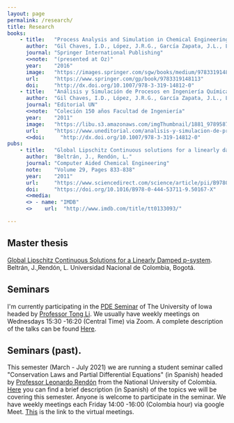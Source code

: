 ```yaml
---
layout: page
permalink: /research/
title: Research
books:
    - title:   "Process Analysis and Simulation in Chemical Engineering"
      author:  "Gil Chaves, I.D., López, J.R.G., García Zapata, J.L., Leguizamón Robayo, A., Rodríguez Niño, G."
      journal: "Springer International Publishing"
      <>note:  "(presented at Oz)"
      year:    "2016"
      image:   "https://images.springer.com/sgw/books/medium/9783319148113.jpg"
      url:     "https://www.springer.com/gp/book/9783319148113"
      doi:     "http://dx.doi.org/10.1007/978-3-319-14812-0"
    - title:   "Análisis y Simulación de Procesos en Ingeniería Química"
      author:  "Gil Chaves, I.D., López, J.R.G., García Zapata, J.L., Leguizamón Robayo, A."
      journal: "Editorial UN"
      <>note:  "Coleción 150 años Facultad de Ingeniería"
      year:    "2011"
      image:   "https://libu.s3.amazonaws.com/imgThumbnail/1881_9789587199109_unal-thmb.jpg"
      url:     "https://www.uneditorial.com/analisis-y-simulacion-de-procesos-en-ingenieria-quimica-ingenieria-en-general-1.htmlhttps://www.springer.com/gp/book/9783319148113"
      <>doi:     "http://dx.doi.org/10.1007/978-3-319-14812-0"
pubs:
    - title:   "Global Lipschitz Continuous solutions for a linearly damped p-system"
      author:  "Beltrán, J., Rendón, L."
      journal: "Computer Aided Chemical Engineering"
      note:    "Volume 29, Pages 833-838"
      year:    "2011"
      url:     "https://www.sciencedirect.com/science/article/pii/B978044453711950167X?via%3Dihub"
      doi:     "https://doi.org/10.1016/B978-0-444-53711-9.50167-X"
      <>media:
      <> - name: "IMDB"
      <>    url:  "http://www.imdb.com/title/tt0133093/"

---
```


## Master thesis
[Global Lipschitz Continuous Solutions for a Linearly Damped p-system](https://drive.google.com/file/d/1_P64kWlYtXpNycHJo2yXcU1vP3zbvkrr/view?usp=sharing). Beltrán, J.,Rendón, L. Universidad Nacional de Colombia, Bogotá. 

## Seminars
I'm currently participating in the [PDE Seminar](https://math.uiowa.edu/seminars/pde) of The University of Iowa headed by [Professor Tong Li](http://homepage.divms.uiowa.edu/~tli/).
We usually have weekly meetings on Wednesdays 15:30 -16:20 (Central Time) via Zoom. A complete description of the talks can be found [Here](https://math.uiowa.edu/seminars/pde).
## Seminars (past).
This semester (March - July 2021) we are running a student seminar called "Conservation Laws and Partial Differential Equations" (in Spanish) headed by [Professor Leonardo Rendón](https://scholar.google.com/citations?user=5U0ZQxcAAAAJ&hl=es) from the National University of Colombia.
[Here](https://drive.google.com/file/d/1-OGxeZ2FeTFvqHLiSpzutyo5IA7l0v2W/view?usp=sharing) you can find a brief description (in Spanish) of the topics we will be covering this semester. 
Anyone is welcome to participate in the seminar.
We have weekly meetings each Friday 14:00 -16:00 (Colombia hour) via google Meet. [This](https://meet.google.com/ads-jcfs-hfa)  is the link to the virtual meetings.

